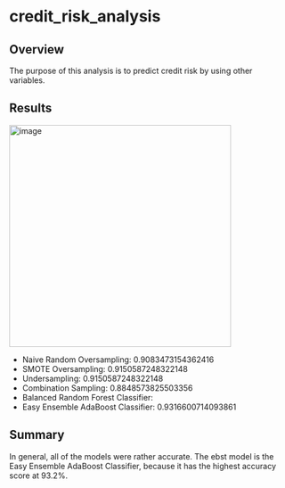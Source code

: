 # credit_risk_analysis

## Overview

The purpose of this analysis is to predict credit risk by using other variables.

## Results

<img width="398" alt="image" src="https://user-images.githubusercontent.com/92737670/159190210-097a7a85-d3fa-4e8a-bd6e-eb42f7cd88cc.png">

- Naive Random Oversampling: 0.9083473154362416
- SMOTE Oversampling: 0.9150587248322148
- Undersampling: 0.9150587248322148
- Combination Sampling: 0.8848573825503356
- Balanced Random Forest Classifier: 
- Easy Ensemble AdaBoost Classifier: 0.9316600714093861

## Summary

In general, all of the models were rather accurate. The ebst model is the Easy Ensemble AdaBoost Classifier, because it has the highest accuracy score at 93.2%.
